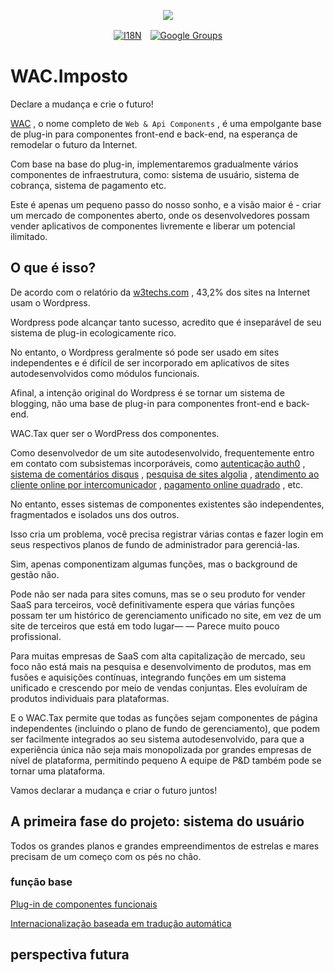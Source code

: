 <p align="center"><a href="https://wac.tax"><img src="https://cdn.jsdelivr.net/gh/wactax/img/logo.svg"/></a></p><p align="center"><a href="https://github.com/wactax/wac.tax/blob/main/doc/README.md#readme"><img alt="I18N" src="https://cdn.jsdelivr.net/gh/wactax/img/t.svg"/></a>　<a href="https://groups.google.com/u/2/g/wactax"><img alt="Google Groups" src="https://cdn.jsdelivr.net/gh/wactax/img/g-groups.svg"/></a></p>

# WAC.Imposto

Declare a mudança e crie o futuro!

[WAC](https://wac.tax) , o nome completo de `Web & Api Components` , é uma empolgante base de plug-in para componentes front-end e back-end, na esperança de remodelar o futuro da Internet.

Com base na base do plug-in, implementaremos gradualmente vários componentes de infraestrutura, como: sistema de usuário, sistema de cobrança, sistema de pagamento etc.

Este é apenas um pequeno passo do nosso sonho, e a visão maior é - criar um mercado de componentes aberto, onde os desenvolvedores possam vender aplicativos de componentes livremente e liberar um potencial ilimitado.

## O que é isso?

De acordo com o relatório da [w3techs.com](https://w3techs.com/technologies/details/cm-wordpress) , 43,2% dos sites na Internet usam o Wordpress.

Wordpress pode alcançar tanto sucesso, acredito que é inseparável de seu sistema de plug-in ecologicamente rico.

No entanto, o Wordpress geralmente só pode ser usado em sites independentes e é difícil de ser incorporado em aplicativos de sites autodesenvolvidos como módulos funcionais.

Afinal, a intenção original do Wordpress é se tornar um sistema de blogging, não uma base de plug-in para componentes front-end e back-end.

WAC.Tax quer ser o WordPress dos componentes.

Como desenvolvedor de um site autodesenvolvido, frequentemente entro em contato com subsistemas incorporáveis, como [autenticação auth0](https://auth0.com) , [sistema de comentários disqus](https://disqus.com) , [pesquisa de sites algolia](https://www.algolia.com) , [atendimento ao cliente online por intercomunicador](https://www.intercom.com) , [pagamento online quadrado](https://developer.squareup.com/docs/web-payments/overview) , etc.

No entanto, esses sistemas de componentes existentes são independentes, fragmentados e isolados uns dos outros.

Isso cria um problema, você precisa registrar várias contas e fazer login em seus respectivos planos de fundo de administrador para gerenciá-las.

Sim, apenas componentizam algumas funções, mas o background de gestão não.

Pode não ser nada para sites comuns, mas se o seu produto for vender SaaS para terceiros, você definitivamente espera que várias funções possam ter um histórico de gerenciamento unificado no site, em vez de um site de terceiros que está em todo lugar— — Parece muito pouco profissional.

Para muitas empresas de SaaS com alta capitalização de mercado, seu foco não está mais na pesquisa e desenvolvimento de produtos, mas em fusões e aquisições contínuas, integrando funções em um sistema unificado e crescendo por meio de vendas conjuntas. Eles evoluíram de produtos individuais para plataformas.

E o WAC.Tax permite que todas as funções sejam componentes de página independentes (incluindo o plano de fundo de gerenciamento), que podem ser facilmente integrados ao seu sistema autodesenvolvido, para que a experiência única não seja mais monopolizada por grandes empresas de nível de plataforma, permitindo pequeno A equipe de P&D também pode se tornar uma plataforma.

Vamos declarar a mudança e criar o futuro juntos!

## A primeira fase do projeto: sistema do usuário

Todos os grandes planos e grandes empreendimentos de estrelas e mares precisam de um começo com os pés no chão.

### função base

[Plug-in de componentes funcionais](./pkg.md)

[Internacionalização baseada em tradução automática](./i18n.md)

## perspectiva futura
